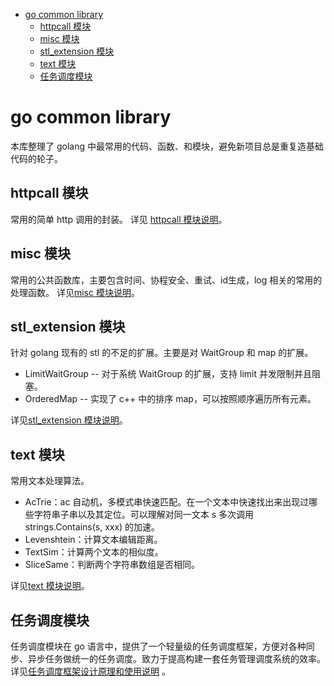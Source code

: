 - [go common library](#go-common-library)
  - [httpcall 模块](#httpcall-模块)
  - [misc 模块](#misc-模块)
  - [stl\_extension 模块](#stl_extension-模块)
  - [text 模块](#text-模块)
  - [任务调度模块](#任务调度模块)

# go common library
本库整理了 golang 中最常用的代码、函数、和模块，避免新项目总是重复造基础代码的轮子。

## httpcall 模块
常用的简单 http 调用的封装。
详见 [httpcall 模块说明](https://github.com/memory-overflow/go-common-library/blob/main/httpcall/readme.md)。

## misc 模块
常用的公共函数库，主要包含时间、协程安全、重试、id生成，log 相关的常用的处理函数。
详见[misc 模块说明](https://github.com/memory-overflow/go-common-library/blob/main/misc/readme.md)。

## stl_extension 模块
针对 golang 现有的 stl 的不足的扩展。主要是对 WaitGroup 和 map 的扩展。
- LimitWaitGroup -- 对于系统 WaitGroup 的扩展，支持 limit 并发限制并且阻塞。
- OrderedMap -- 实现了 c++ 中的排序 map，可以按照顺序遍历所有元素。


详见[stl_extension 模块说明](https://github.com/memory-overflow/go-common-library/blob/main/stl_extension/readme.md)。

## text 模块
常用文本处理算法。
- AcTrie：ac 自动机，多模式串快速匹配。在一个文本中快速找出来出现过哪些字符串子串以及其定位。可以理解对同一文本 s 多次调用 strings.Contains(s, xxx) 的加速。
- Levenshtein：计算文本编辑距离。
- TextSim：计算两个文本的相似度。
- SliceSame：判断两个字符串数组是否相同。


详见[text 模块说明](https://github.com/memory-overflow/go-common-library/blob/main/text/readme.md)。


## 任务调度模块
任务调度模块在 go 语言中，提供了一个轻量级的任务调度框架，方便对各种同步、异步任务做统一的任务调度。致力于提高构建一套任务管理调度系统的效率。
详见[任务调度框架设计原理和使用说明](https://github.com/memory-overflow/go-common-library/blob/main/task_scheduler/readme.md) 。